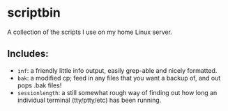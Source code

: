 # scriptbin
A collection of the scripts I use on my home Linux server.

## Includes:
 - `inf`: a friendly little info output, easily grep-able and nicely formatted.
 - `bak`: a modified cp; feed in any files that you want a backup of, and out pops .bak files!
 - `sessionlength`: a still somewhat rough way of finding out how long an individual terminal (tty/ptty/etc) has been running.

